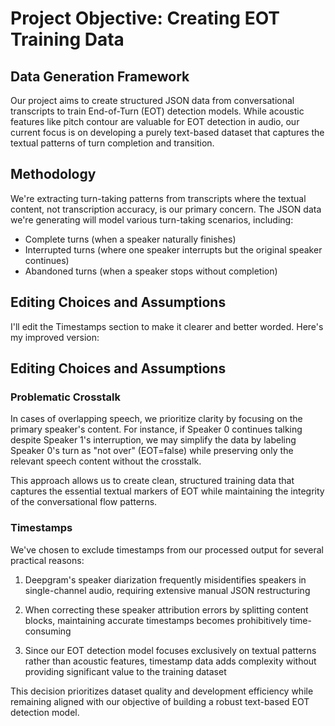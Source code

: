 # Project Objective: Creating EOT Training Data

## Data Generation Framework

Our project aims to create structured JSON data from conversational transcripts to train End-of-Turn (EOT) detection models. While acoustic features like pitch contour are valuable for EOT detection in audio, our current focus is on developing a purely text-based dataset that captures the textual patterns of turn completion and transition.

## Methodology

We're extracting turn-taking patterns from transcripts where the textual content, not transcription accuracy, is our primary concern. The JSON data we're generating will model various turn-taking scenarios, including:

- Complete turns (when a speaker naturally finishes)
- Interrupted turns (where one speaker interrupts but the original speaker continues)
- Abandoned turns (when a speaker stops without completion)

## Editing Choices and Assumptions

I'll edit the Timestamps section to make it clearer and better worded. Here's my improved version:

## Editing Choices and Assumptions

### Problematic Crosstalk

In cases of overlapping speech, we prioritize clarity by focusing on the primary speaker's content. For instance, if Speaker 0 continues talking despite Speaker 1's interruption, we may simplify the data by labeling Speaker 0's turn as "not over" (EOT=false) while preserving only the relevant speech content without the crosstalk.

This approach allows us to create clean, structured training data that captures the essential textual markers of EOT while maintaining the integrity of the conversational flow patterns.

### Timestamps

We've chosen to exclude timestamps from our processed output for several practical reasons:

1. Deepgram's speaker diarization frequently misidentifies speakers in single-channel audio, requiring extensive manual JSON restructuring

2. When correcting these speaker attribution errors by splitting content blocks, maintaining accurate timestamps becomes prohibitively time-consuming

3. Since our EOT detection model focuses exclusively on textual patterns rather than acoustic features, timestamp data adds complexity without providing significant value to the training dataset

This decision prioritizes dataset quality and development efficiency while remaining aligned with our objective of building a robust text-based EOT detection model.
